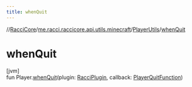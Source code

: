 ```yaml
---
title: whenQuit
---
```

//[RacciCore](../../../index.html)/[me.racci.raccicore.api.utils.minecraft](../index.html)/[PlayerUtils](index.html)/[whenQuit](when-quit.html)



# whenQuit



[jvm]\
fun Player.[whenQuit](when-quit.html)(plugin: [RacciPlugin](../../me.racci.raccicore.api.plugin/-racci-plugin/index.html), callback: [PlayerQuitFunction](../index.html#-400580617%2FClasslikes%2F863300109))




